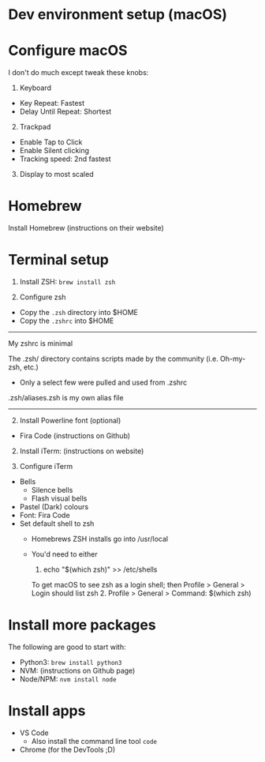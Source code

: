 Dev environment setup (macOS)
===

# Configure macOS

I don't do much except tweak these knobs:
1. Keyboard
  - Key Repeat: Fastest
  - Delay Until Repeat: Shortest
2. Trackpad
  - Enable Tap to Click
  - Enable Silent clicking
  - Tracking speed: 2nd fastest
3. Display to most scaled

# Homebrew

Install Homebrew (instructions on their website)

# Terminal setup

1. Install ZSH: `brew install zsh`

2. Configure zsh
  - Copy the `.zsh` directory into $HOME
  - Copy the `.zshrc` into $HOME

---
My zshrc is minimal

The .zsh/ directory contains scripts made by the community (i.e. Oh-my-zsh, etc.)
- Only a select few were pulled and used from .zshrc

.zsh/aliases.zsh is my own alias file

---

2. Install Powerline font (optional)
  - Fira Code (instructions on Github)

2. Install iTerm: (instructions on website)

3. Configure iTerm
- Bells
  - Silence bells
  - Flash visual bells
- Pastel (Dark) colours
- Font: Fira Code
- Set default shell to zsh
  - Homebrews ZSH installs go into /usr/local
  - You'd need to either
    1. echo "$(which zsh)" >> /etc/shells
      
      To get macOS to see zsh as a login shell; then Profile > General > Login should list zsh
    2. Profile > General > Command: $(which zsh)

# Install more packages

The following are good to start with:

- Python3: `brew install python3`
- NVM: (instructions on Github page)
- Node/NPM: `nvm install node`

# Install apps

- VS Code
  - Also install the command line tool `code`
- Chrome (for the DevTools ;D)

